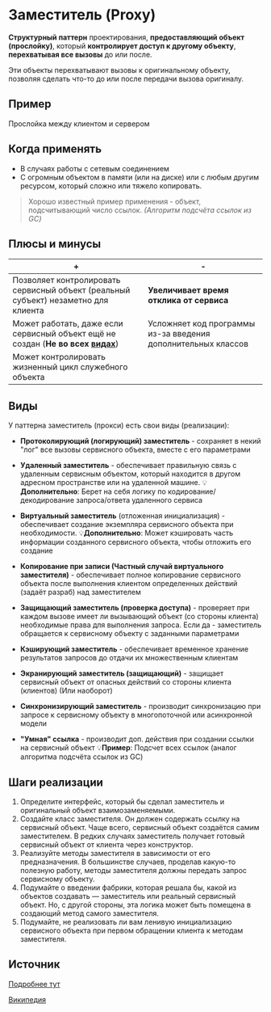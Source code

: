 ﻿# Заместитель (Proxy)
**Структурный паттерн** проектирования, **предоставляющий объект (прослойку)**, который **контролирует доступ к другому объекту**, **перехватывая все вызовы** до или после.

Эти объекты перехватывают вызовы к оригинальному объекту, позволяя сделать что-то до или после передачи вызова оригиналу.
## Пример
Прослойка между клиентом и сервером

## Когда применять
* В случаях работы с сетевым соединением
* С огромным объектом в памяти (или на диске) или с любым другим ресурсом, который сложно или тяжело копировать.

> Хорошо известный пример применения - объект, подсчитывающий число ссылок. *(Алгоритм подсчёта ссылок из GC)*


## Плюсы и минусы
+|-
----|----
Позволяет контролировать сервисный объект (реальный субъект) незаметно для клиента | **Увеличивает время отклика от сервиса**
Может работать, даже если сервисный объект ещё не создан (**Не во всех [видах](#Виды)**) |  Усложняет код программы из-за введения дополнительных классов
Может контролировать жизненный цикл служебного объекта |

## Виды
У паттерна заместитель (прокси) есть свои виды (реализации):

* **Протоколирующий (логирующий) заместитель** - сохраняет в некий "лог" все вызовы сервисного объекта, вместе с его параметрами

* **Удаленный заместитель** - обеспечивает правильную связь с удаленным сервисным объектом, который находится в другом адресном пространстве или на удаленной машине.
💡**Дополнительно**: Берет на себя логику по кодирование/декодирование запроса/ответа удаленного сервиса

* **Виртуальный заместитель** (отложенная инициализация) -  обеспечивает создание экземпляра сервисного объекта при необходимости.
💡**Дополнительно**: Может кэшировать часть информации созданного сервисного объекта, чтобы отложить его создание

* **Копирование при записи (Частный случай виртуального заместителя)** - обеспечивает полное копирование сервисного объекта после выполнения клиентом определенных действий (задаёт разраб) над заместителем

* **Защищающий заместитель (проверка доступа)** - проверяет при каждом вызове имеет ли вызывающий объект (со стороны клиента) необходимые права для выполнения запроса.
Если да - заместитель обращается к сервисному объекту с заданными параметрами

* **Кэширующий заместитель** - обеспечивает временное хранение результатов запросов до отдачи их множественным клиентам

* **Экранирующий заместитель (защищающий)** - защищает сервисный объект от опасных действий со стороны клиента (клиентов) (Или наоборот)

* **Синхронизирующий заместитель** - производит синхронизацию при запросе к сервисному объекту в многопоточной или асинхронной модели

* **"Умная" ссылка** - производит доп. действия при создании ссылки на сервисный объект
💡**Пример**: Подсчет всех ссылок (аналог алгоритма подсчёта ссылок из GC)

## Шаги реализации
1. Определите интерфейс, который бы сделал заместитель и оригинальный объект взаимозаменяемыми.
2. Создайте класс заместителя. Он должен содержать ссылку на сервисный объект. Чаще всего, сервисный объект создаётся самим заместителем. В редких случаях заместитель получает готовый сервисный объект от клиента через конструктор.
3. Реализуйте методы заместителя в зависимости от его предназначения. В большинстве случаев, проделав какую-то полезную работу, методы заместителя должны передать запрос сервисному объекту.
4. Подумайте о введении фабрики, которая решала бы, какой из объектов создавать — заместитель или реальный сервисный объект. Но, с другой стороны, эта логика может быть помещена в создающий метод самого заместителя.
5. Подумайте, не реализовать ли вам ленивую инициализацию сервисного объекта при первом обращении клиента к методам заместителя.

## Источник
[Подробнее тут](https://refactoring.guru/ru/design-patterns/proxy)

[Википедия](https://ru.wikipedia.org/wiki/%D0%97%D0%B0%D0%BC%D0%B5%D1%81%D1%82%D0%B8%D1%82%D0%B5%D0%BB%D1%8C_(%D1%88%D0%B0%D0%B1%D0%BB%D0%BE%D0%BD_%D0%BF%D1%80%D0%BE%D0%B5%D0%BA%D1%82%D0%B8%D1%80%D0%BE%D0%B2%D0%B0%D0%BD%D0%B8%D1%8F))